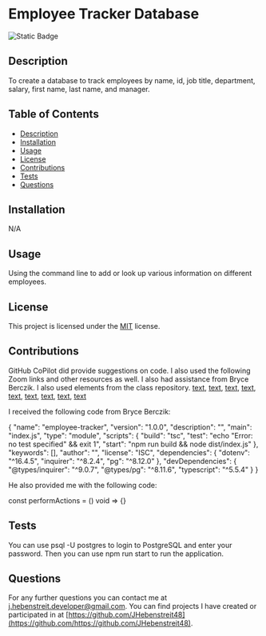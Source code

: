 # Employee Tracker Database

![Static Badge](https://img.shields.io/badge/License-MIT-yellow)

  ## Description

  To create a database to track employees by name, id, job title, department, salary, first name, last name, and manager.

  ## Table of Contents

- [Description](#description)
- [Installation](#installation)
- [Usage](#usage)
- [License](#license)
- [Contributions](#contributions)
- [Tests](#tests)
- [Questions](#questions)

## Installation

N/A

## Usage

Using the command line to add or look up various information on different employees.

## License
  This project is licensed under the [MIT](https://opensource.org/license/MIT) license.

## Contributions

GitHub CoPilot did provide suggestions on code. I also used the following Zoom links and other resources as well. I also had assistance from Bryce Berczik. I also used elements from the class repository.
[text](https://www.google.com/search?q=Generic+departments+that+most+businesses+use&oq=Generic+departments+that+most+businesses+use&gs_lcrp=EgZjaHJvbWUyBggAEEUYOTIHCAEQIRigATIHCAIQIRigATIHCAMQIRirAtIBCDk1NjhqMGo3qAIAsAIA&sourceid=chrome&ie=UTF-8),
[text](https://zoom.us/rec/play/UvG7oFsk1pk2XYTU3yKfF7ORoxaet41GvhEs4VJdAF9iyFe28luz53VLZMIl9BsrgLzIanhi8jZz1ltF.N13wqtm-ktMTYnGD),
[text](https://zoom.us/rec/play/ueao0xO0cI1Hz2Olj3LmqiJLRcyTdxCX4c7eOAriny6iUbEqal3Gu_9ikSUMvoqBdMg1eiR7rIVRnbiy.ZG30IHeVLpzzeRlN),
[text](https://node-postgres.com/features/pooling),
[text](https://www.postgresqltutorial.com/postgresql-tutorial/postgresql-unique-constraint/),
[text](https://www.google.com/search?q=What+are+some+different+titles+for+marketing+roles&oq=What+are+some+different+titles+for+marketing+roles&gs_lcrp=EgZjaHJvbWUyBggAEEUYOTIHCAEQIRigATIHCAIQIRigAdIBCDc3MDlqMGo3qAIAsAIA&sourceid=chrome&ie=UTF-8),
[text](https://www.google.com/search?q=average+marketing+manager+salary&oq=Average+marketing+manager+salary&gs_lcrp=EgZjaHJvbWUqBwgAEAAYgAQyBwgAEAAYgAQyBwgBEAAYgAQyBwgCEAAYgAQyBwgDEAAYgAQyBwgEEAAYgAQyBwgFEAAYgAQyBwgGEAAYgAQyBwgHEAAYgAQyBwgIEAAYgAQyBwgJEAAYgATSAQoxMDAwNmowajE1qAIIsAIB&sourceid=chrome&ie=UTF-8),
[text](https://medium.com/the-node-js-collection/making-your-node-js-work-everywhere-with-environment-variables-2da8cdf6e786),
[text](https://www.google.com/search?q=what+is+the+command+to+install+an+npm+package+as+a+developer+dependency&sca_esv=80a930aee8f476b4&ei=ZkfBZqvCJeSawbkPzvibKQ&ved=0ahUKEwirjfadq_2HAxVkTTABHU78JgUQ4dUDCA8&uact=5&oq=what+is+the+command+to+install+an+npm+package+as+a+developer+dependency&gs_lp=Egxnd3Mtd2l6LXNlcnAiR3doYXQgaXMgdGhlIGNvbW1hbmQgdG8gaW5zdGFsbCBhbiBucG0gcGFja2FnZSBhcyBhIGRldmVsb3BlciBkZXBlbmRlbmN5SIgXUJwLWJYVcAJ4AZABAJgBb6ABjAOqAQMzLjG4AQPIAQD4AQGYAgKgAgrCAgoQABiwAxjWBBhHmAMAiAYBkAYIkgcBMqAHggc&sclient=gws-wiz-serp)


I received the following code from Bryce Berczik:

{
  "name": "employee-tracker",
  "version": "1.0.0",
  "description": "",
  "main": "index.js",
  "type": "module",
  "scripts": {
    "build": "tsc",
    "test": "echo \"Error: no test specified\" && exit 1",
    "start": "npm run build && node dist/index.js"
  },
  "keywords": [],
  "author": "",
  "license": "ISC",
  "dependencies": {
    "dotenv": "^16.4.5",
    "inquirer": "^8.2.4",
    "pg": "^8.12.0"
  },
  "devDependencies": {
    "@types/inquirer": "^9.0.7",
    "@types/pg": "^8.11.6",
    "typescript": "^5.5.4"
  }
}

He also provided me with the following code:

const performActions = () void => {}

## Tests

You can use psql -U postgres to login to PostgreSQL and enter your password. Then you can use npm run start to run the application.
  
## Questions

For any further questions you can contact me at [j.hebenstreit.developer@gmail.com](mailto:j.hebenstreit.developer@gmail.com). You can find projects I have created or participated in at [https://github.com/JHebenstreit48](https://github.com/https://github.com/JHebenstreit48).